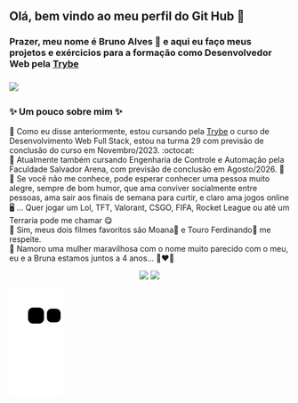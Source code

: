 ## Olá, bem vindo ao meu perfil do Git Hub :smiling_face_with_three_hearts:
### Prazer, meu nome é Bruno Alves :hugs: e aqui eu faço meus projetos e exércicios para a formação como Desenvolvedor Web pela <a href="https://www.betrybe.com/" target="_blank">Trybe</a>
### <a href="https://www.linkedin.com/in/devbrunoalves/" target="_blank"> <img src="https://img.shields.io/badge/LinkedIn-0077B5?style=for-the-badge&logo=linkedin&logoColor=white"></a>
### ✨ Um pouco sobre mim ✨ 
:small_blue_diamond: Como eu disse anteriormente, estou cursando pela <a href="https://www.betrybe.com/" target="_blank">Trybe</a> o curso de Desenvolvimento Web Full Stack, estou na turma 29 com previsão de conclusão do curso em Novembro/2023. :octocat: <br>
:small_blue_diamond: Atualmente também cursando Engenharia de Controle e Automação pela Faculdade Salvador Arena, com previsão de conclusão em Agosto/2026. :robot:<br>
:small_blue_diamond: Se você não me conhece, pode esperar conhecer uma pessoa muito alegre, sempre de bom humor, que ama conviver socialmente entre pessoas, ama sair aos finais de semana para curtir, e claro ama jogos online :desktop_computer: ... Quer jogar um Lol, TFT, Valorant, CSGO, FIFA, Rocket League ou até um Terraria pode me chamar :yum:
<br>
:small_blue_diamond: Sim, meus dois filmes favoritos são Moana:pig2: e Touro Ferdinando:ox: me respeite.
<br>
:small_blue_diamond: Namoro uma mulher maravilhosa com o nome muito parecido com o meu, eu e a Bruna estamos juntos a 4 anos... 👩‍❤️‍👨
<div align="center">
  <img height="180em" src="https://github-readme-stats.vercel.app/api?username=BruBobotis&show_icons=true&theme=dark&include_all_commits=true&count_private=true"/> <img height="180em" max-width="480em" src="https://github-readme-stats.vercel.app/api/top-langs/?username=BruBobotis&layout=compact&langs_count=10&theme=dark"/>
</div>  

  <!-- TEMAS: dark, radical, merko, gruvbox, tokyonight, onedark, cobalt, synthwave, highcontrast, dracula -->
![Snake animation](https://github.com/BruBobotis/BruBobotis/blob/output/github-contribution-grid-snake.svg)



